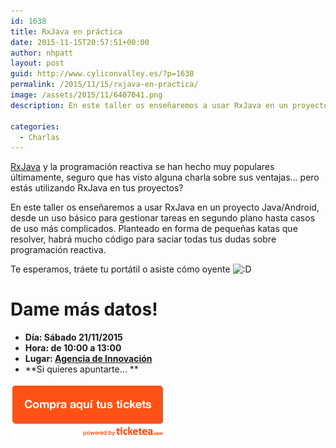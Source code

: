 ```yaml
---
id: 1638
title: RxJava en práctica
date: 2015-11-15T20:57:51+00:00
author: nhpatt
layout: post
guid: http://www.cyliconvalley.es/?p=1638
permalink: /2015/11/15/rxjava-en-practica/
image: /assets/2015/11/6407041.png
description: En este taller os enseñaremos a usar RxJava en un proyecto Java/Android, desde un uso básico para gestionar tareas en segundo plano hasta casos de uso más complicados. Planteado en forma de pequeñas katas que resolver, habrá mucho código para saciar todas tus dudas sobre programación reactiva.

categories:
  - Charlas
---
```

[RxJava](https://github.com/ReactiveX/RxJava) y la programación reactiva se han hecho muy populares últimamente, seguro que has visto alguna charla sobre sus ventajas&#8230; pero estás utilizando RxJava en tus proyectos?

En este taller os enseñaremos a usar RxJava en un proyecto Java/Android, desde un uso básico para gestionar tareas en segundo plano hasta casos de uso más complicados. Planteado en forma de pequeñas katas que resolver, habrá mucho código para saciar todas tus dudas sobre programación reactiva.

Te esperamos, tráete tu portátil o asiste cómo oyente <img src="http://www.cyliconvalley.es/wp-includes/images/smilies/icon_biggrin.gif" alt=":D" class="wp-smiley" />

# Dame más datos!

  * **Día: Sábado 21/11/2015**
  * **Hora: de 10:00 a 13:00**
  * **Lugar: <a href="https://www.google.es/maps/place/Agencia+de+Innovaci%C3%B3n/@41.618862,-4.747401,17z/data=!3m1!4b1!4m2!3m1!1s0xd476cde13c9d9df:0xc54421ea5d686678" target="_blank">Agencia de Innovación</a>**
  * **Si quieres apuntarte… **

<a href="https://www.ticketea.com/entradas-taller-rxjava/" target="_blank"><img class="aligncenter" title="Entradas" src="/assets/2014/04/buyhere1.png" alt="" width="250" height="90" /></a>
